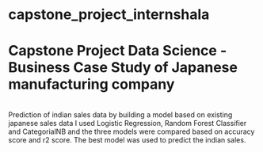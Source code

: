 # capstone_project_internshala
<h1>Capstone Project Data Science -Business Case Study of Japanese manufacturing company</h1><br>
Prediction of indian sales data by building a model based on existing japanese sales data
I used Logistic Regression, Random Forest Classifier and CategorialNB and the three models were compared based on accuracy score and r2 score. The best model was used to predict the indian sales.

